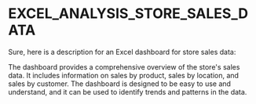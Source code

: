# EXCEL_ANALYSIS_STORE_SALES_DATA
Sure, here is a description for an Excel dashboard for store sales data:

The dashboard provides a comprehensive overview of the store's sales data. It includes information on sales by product, sales by location, and sales by customer. The dashboard is designed to be easy to use and understand, and it can be used to identify trends and patterns in the data.
